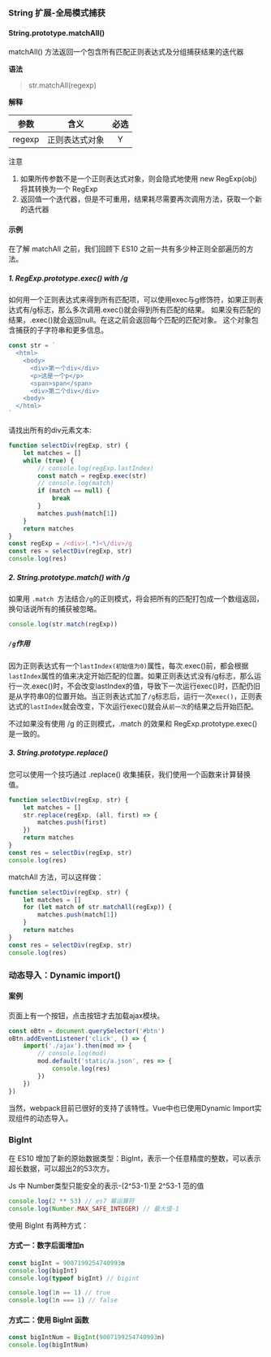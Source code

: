 ### String 扩展-全局模式捕获

#### String.prototype.matchAll()

matchAll() 方法返回一个包含所有匹配正则表达式及分组捕获结果的迭代器

**语法**

> str.matchAll(regexp)

**解释**

|  参数  |      含义      | 必选 |
| :----: | :------------: | :--: |
| regexp | 正则表达式对象 |  Y   |

<div class="custom-block warning"><p class="custom-block-title">注意</p> <ol><li>如果所传参数不是一个正则表达式对象，则会隐式地使用 new RegExp(obj) 将其转换为一个 RegExp</li> <li>返回值一个迭代器，但是不可重用，结果耗尽需要再次调用方法，获取一个新的迭代器</li></ol></div>

#### **示例**

在了解 matchAll 之前，我们回顾下 ES10 之前一共有多少种正则全部遍历的方法。

##### **1. RegExp.prototype.exec() with /g**

如何用一个正则表达式来得到所有匹配项，可以使用exec与g修饰符，如果正则表达式有/g标志，那么多次调用.exec()就会得到所有匹配的结果。 如果没有匹配的结果，.exec()就会返回null。在这之前会返回每个匹配的匹配对象。 这个对象包含捕获的子字符串和更多信息。

```js
const str = `
  <html>
    <body>
      <div>第一个div</div>
      <p>这是一个p</p>
      <span>span</span>
      <div>第二个div</div>
    <body>
  </html>
`
```

请找出所有的div元素文本:

```js
function selectDiv(regExp, str) {
    let matches = []
    while (true) {
        // console.log(regExp.lastIndex)
        const match = regExp.exec(str)
        // console.log(match)
        if (match == null) {
            break
        }
        matches.push(match[1])
    }
    return matches
}
const regExp = /<div>(.*)<\/div>/g
const res = selectDiv(regExp, str)
console.log(res)
```

##### **2. String.prototype.match() with /g**

如果用 `.match `方法结合` /g `的正则模式，将会把所有的匹配打包成一个数组返回，换句话说所有的捕获被忽略。

```js
console.log(str.match(regExp))
```

##### `/g`作用

因为正则表达式有一个`lastIndex(初始值为0)`属性，每次.exec()前，都会根据`lastIndex`属性的值来决定开始匹配的位置。如果正则表达式没有/g标志，那么运行一次.exec()时，不会改变lastIndex的值，导致下一次运行exec()时，匹配仍旧是从字符串0的位置开始。当正则表达式加了`/g`标志后，运行一次`exec()`，正则表达式的`lastIndex`就会改变，下次运行exec()就会从`前一次`的结果之后开始匹配。

不过如果没有使用 /g 的正则模式，.match 的效果和 RegExp.prototype.exec() 是一致的。

##### **3. String.prototype.replace()**

您可以使用一个技巧通过 .replace() 收集捕获，我们使用一个函数来计算替换值。

```js
function selectDiv(regExp, str) {
    let matches = []
    str.replace(regExp, (all, first) => {
        matches.push(first)
    })
    return matches
}
const res = selectDiv(regExp, str)
console.log(res)
```

matchAll 方法，可以这样做：

```js
function selectDiv(regExp, str) {
    let matches = []
    for (let match of str.matchAll(regExp)) {
        matches.push(match[1])
    }
    return matches
}
const res = selectDiv(regExp, str)
console.log(res)
```

### 动态导入：Dynamic import()

#### 案例

页面上有一个按钮，点击按钮才去加载ajax模块。

```js
const oBtn = document.querySelector('#btn')
oBtn.addEventListener('click', () => {
    import('./ajax').then(mod => {
        // console.log(mod)
        mod.default('static/a.json', res => {
            console.log(res)
        })
    })
})
```

当然，webpack目前已很好的支持了该特性。Vue中也已使用Dynamic Import实现组件的动态导入。

### BigInt

在 ES10 增加了新的原始数据类型：BigInt，表示一个任意精度的整数，可以表示超长数据，可以超出2的53次方。

Js 中 Number类型只能安全的表示-(2^53-1)至 2^53-1 范的值

```js
console.log(2 ** 53) // es7 幂运算符
console.log(Number.MAX_SAFE_INTEGER) // 最大值-1
```

使用 BigInt 有两种方式：

#### 方式一：数字后面增加n

```js
const bigInt = 9007199254740993n
console.log(bigInt)
console.log(typeof bigInt) // bigint

console.log(1n == 1) // true
console.log(1n === 1) // false
```

#### 方式二：使用 BigInt 函数

```js
const bigIntNum = BigInt(9007199254740993n)
console.log(bigIntNum)
```

